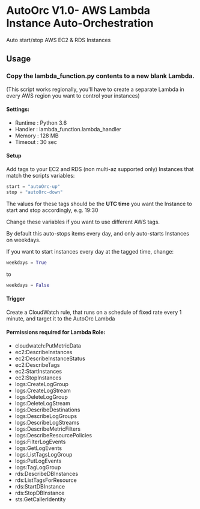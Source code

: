 # AutoOrc V1.0- AWS Lambda Instance Auto-Orchestration
Auto start/stop AWS EC2 &amp; RDS Instances

## Usage
### Copy the lambda_function.py contents to a new blank Lambda.
(This script works regionally, you'll have to create a separate Lambda in every AWS region you want to control your instances)
#### Settings:
* Runtime : Python 3.6
* Handler : lambda_function.lambda_handler
* Memory : 128 MB
* Timeout : 30 sec

#### Setup


Add tags to your EC2 and RDS (non multi-az supported only) Instances that match the scripts variables:
```python
start = "autoOrc-up"
stop = "autoOrc-down"
```
The values for these tags should be the **UTC time** you want the Instance to start and stop accordingly, e.g. 19:30

Change these variables if you want to use different AWS tags.

By default this auto-stops items every day, and only auto-starts Instances on weekdays. 

If you want to start instances every day at the tagged time, change:
```python
weekdays = True
```
to
```python
weekdays = False
```

#### Trigger
Create a CloudWatch rule, that runs on a schedule of fixed rate every 1 minute, and target it to the AutoOrc Lambda

#### Permissions required for Lambda Role:
* cloudwatch:PutMetricData
* ec2:DescribeInstances
* ec2:DescribeInstanceStatus
* ec2:DescribeTags
* ec2:StartInstances
* ec2:StopInstances
* logs:CreateLogGroup
* logs:CreateLogStream
* logs:DeleteLogGroup
* logs:DeleteLogStream
* logs:DescribeDestinations
* logs:DescribeLogGroups
* logs:DescribeLogStreams
* logs:DescribeMetricFilters
* logs:DescribeResourcePolicies
* logs:FilterLogEvents
* logs:GetLogEvents
* logs:ListTagsLogGroup
* logs:PutLogEvents
* logs:TagLogGroup
* rds:DescribeDBInstances
* rds:ListTagsForResource
* rds:StartDBInstance
* rds:StopDBInstance
* sts:GetCallerIdentity

